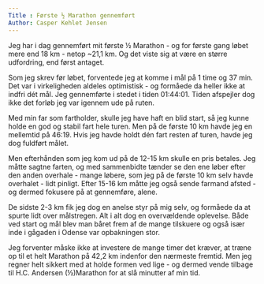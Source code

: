 ```yaml
---
Title : Første ½ Marathon gennemført
Author: Casper Kehlet Jensen
---
```


Jeg har i dag gennemført mit første ½ Marathon - og for første gang løbet mere end 18 km - netop ~21,1 km. Og det viste sig at være en større udfordring, end først antaget.

Som jeg skrev før løbet, forventede jeg at komme i mål på 1 time og 37 min. Det var i virkeligheden aldeles optimistisk - og formåede da heller ikke at indfri dét mål. Jeg gennemførte i stedet i tiden 01:44:01. Tiden afspejler dog ikke det forløb jeg var igennem ude på ruten.

Med min far som fartholder, skulle jeg have haft en blid start, så jeg kunne holde en god og stabil fart hele turen. Men på de første 10 km havde jeg en mellemtid på 46:19. Hvis jeg havde holdt dén fart resten af turen, havde jeg dog fuldført målet.

Men efterhånden som jeg kom ud på de 12-15 km skulle en pris betales. Jeg måtte sagtne farten, og med sammenbidte tænder se den ene løber efter den anden overhale - mange løbere, som jeg på de første 10 km selv havde overhalet - lidt pinligt. Efter 15-16 km måtte jeg også sende farmand afsted - og dermed fokusere på at gennemføre, alene.

De sidste 2-3 km fik jeg dog en anelse styr på mig selv, og formåede da at spurte lidt over målstregen. Alt i alt dog en overvældende oplevelse. Både ved start og mål blev man båret frem af de mange tilskuere og også især inde i gågaden i Odense var opbakningen stor.

Jeg forventer måske ikke at investere de mange timer det kræver, at træne op til et helt Marathon på 42,2 km indenfor den nærmeste fremtid. Men jeg regner helt sikkert med at holde formen ved lige - og dermed vende tilbage til H.C. Andersen (½)Marathon for at slå minutter af min tid.